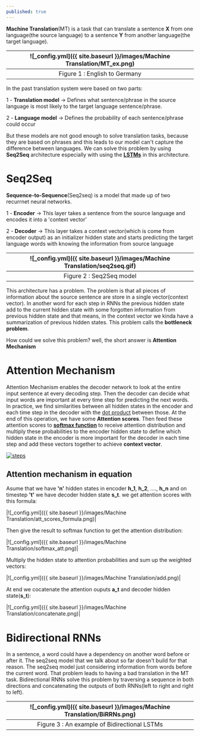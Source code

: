 ```yaml
---
published: true
---
```

**Machine Translation**(MT) is a task that can translate a sentence **X** from one language(the source language) to a sentence **Y** from another language(the target language).

|![_config.yml]({{ site.baseurl }}/images/Machine Translation/MT_ex.png)|
|:--:| 
| Figure 1 : English to Germany|

In the past translation system were based on two parts:

1 - **Translation model** -> Defines what sentence/phrase in the source language is most likely to the target language sentence/phrase.

2 - **Language model** -> Defines the probability of each sentence/phrase could occur

But these models are not good enough to solve translation tasks, because they are based on phrases and this leads to our model can't capture the difference between languages.
We can solve this problem by using **Seq2Seq** architecture especially with using the [**LSTMs**](https://manishemirani.github.io/Long-Short-Term-Memory/) in this 
architecture.

# Seq2Seq

**Sequence-to-Sequence**(Seq2seq) is a model that made up of two recurrnet neural networks.

1 - **Encoder** -> This layer takes a sentence from the source language and encodes it into a 'context vector'

2 - **Decoder** -> This layer takes a context vector(which is come from encoder output) as an initializer hidden state and starts predicting the target language words with knowing the information from source language

|![_config.yml]({{ site.baseurl }}/images/Machine Translation/seq2seq.gif)|
|:--:| 
| Figure 2 : Seq2Seq model|

This architecture has a problem. The problem is that all pieces of information about the source sentence are store in a single vector(context vector). In another word for each step in RNNs the previous hidden state add to the current hidden state with some forgotten information from previous hidden state and that means, in the context vector we kinda have a summarization of previous hidden states. This problem calls the **bottleneck problem**.

How could we solve this problem? well, the short answer is **Attention Mechanism**

# Attention Mechanism

Attention Mechanism enables the decoder network to look at the entire input sentence at every decoding step. Then the decoder can decide what input words are important at every time step for predicting the next words.
In practice, we find similarities between all hidden states in the encoder and each time step in the decoder with the [dot product](https://en.wikipedia.org/wiki/Dot_product) between those. At the end of this operation, we have some **Attention scores**. Then feed these attention scores to **[softmax function](https://en.wikipedia.org/wiki/Softmax_function)** to receive attention distribution and multiply these probabilities to the encoder hidden state to define which hidden state in the encoder is more important for the decoder in each time step and add these vectors together to achieve **context vector**.

[![steps](https://res.cloudinary.com/marcomontalbano/image/upload/v1629983536/video_to_markdown/images/video--a23b083158c1d21b3d4d045f1e0d92e5-c05b58ac6eb4c4700831b2b3070cd403.jpg)](https://jalammar.github.io/images/attention_process.mp4 "steps")

## Attention mechanism in equation

Asume that we have **'n'** hidden states in encoder **h_1**, **h_2**, ...., **h_n** and on timestep **'t'** we have decoder hidden state **s_t**. we get attention scores with this formula:

|![_config.yml]({{ site.baseurl }}/images/Machine Translation/att_scores_formula.png)|

Then give the result to softmax function to get the attention distribution:

|![_config.yml]({{ site.baseurl }}/images/Machine Translation/softmax_att.png)|

Multiply the hidden state to attention probabilities and sum up the weighted vectors:

|![_config.yml]({{ site.baseurl }}/images/Machine Translation/add.png)|

At end we cocatenate the attention ouputs **a_t** and decoder hidden state(**s_t**):

|![_config.yml]({{ site.baseurl }}/images/Machine Translation/concatenate.png)|

# Bidirectional RNNs

In a sentence, a word could have a dependency on another word before or after it. The seq2seq model that we talk about so far doesn't build for that reason.
The seq2seq model just considering information from words before the current word. That problem leads to having a bad translation in the MT task. Bidirectional RNNs solve this problem by traversing a sequence in both directions and concatenating the outputs of both RNNs(left to right and right to left).

|![_config.yml]({{ site.baseurl }}/images/Machine Translation/BiRRNs.png)|
|:--:| 
| Figure 3 : An example of Bidirectional LSTMs|

